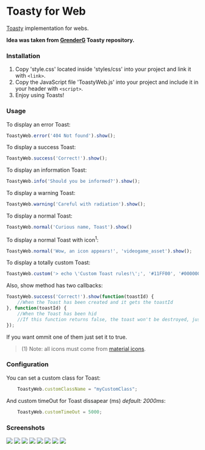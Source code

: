 # Toasty for Web
[Toasty](https://github.com/GrenderG/Toasty) implementation for webs.

**Idea was taken from [GrenderG](https://github.com/GrenderG) Toasty repository.**

### Installation
1. Copy 'style.css' located inside 'styles/css' into your project and link it with ```<link>```.
2. Copy the JavaScript file 'ToastyWeb.js' into your project and include it in your header with ```<script>```.
3. Enjoy using Toasts!

### Usage
To display an error Toast:
```javascript
ToastyWeb.error('404 Not found').show();
```

To display a success Toast:
```javascript
ToastyWeb.success('Correct!').show();
```

To display an information Toast:
```javascript
ToastyWeb.info('Should you be informed?').show();
```

To display a warning Toast:
```javascript
ToastyWeb.warning('Careful with radiation').show();
```

To display a normal Toast:
```javascript
ToastyWeb.normal('Curious name, Toast').show()
```

To display a normal Toast with icon<sup>1</sup>:
```javascript
ToastyWeb.normal('Wow, an icon appears!', 'videogame_asset').show();
```

To display a totally custom Toast:
```javascript
ToastyWeb.custom('> echo \'Custom Toast rules!\';', '#11FF00', '#000000', 'computer').show();
```

Also, show method has two callbacks:
```javascript
ToastyWeb.success('Correct!').show(function(toastId) {
    //When the Toast has been created and it gets the toastId
}, function(toastId) {
    //When the Toast has been hid
    //If this function returns false, the toast won't be destroyed, just hid
});
```
If you want ommit one of them just set it to true.

> (1) Note: all icons must come from [material icons](https://material.io/icons).

### Configuration
You can set a custom class for Toast:
```javascript
    ToastyWeb.customClassName = "myCustomClass";
```

And custom timeOut for Toast dissapear (ms) _default: 2000ms_:
```javascript
    ToastyWeb.customTimeOut = 5000;
```

### Screenshots

<img src="https://raw.githubusercontent.com/legomolina/Toasty-for-web/master/art/toast.gif">
<img src="https://raw.githubusercontent.com/legomolina/Toasty-for-web/master/art/toast_error.png">
<img src="https://raw.githubusercontent.com/legomolina/Toasty-for-web/master/art/toast_success.png">
<img src="https://raw.githubusercontent.com/legomolina/Toasty-for-web/master/art/toast_info.png">
<img src="https://raw.githubusercontent.com/legomolina/Toasty-for-web/master/art/toast_warning.png">
<img src="https://raw.githubusercontent.com/legomolina/Toasty-for-web/master/art/toast_normal.png">
<img src="https://raw.githubusercontent.com/legomolina/Toasty-for-web/master/art/toast_icon.png">
<img src="https://raw.githubusercontent.com/legomolina/Toasty-for-web/master/art/toast_custom.png">
